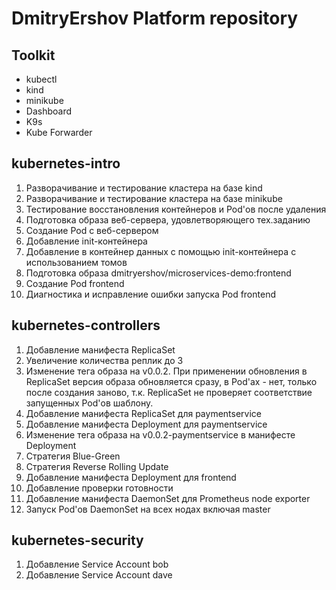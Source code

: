 # DmitryErshov Platform repository

## Toolkit

- kubectl
- kind
- minikube
- Dashboard
- K9s
- Kube Forwarder

## kubernetes-intro

1. Разворачивание и тестирование кластера на базе kind
1. Разворачивание и тестирование кластера на базе minikube
1. Тестирование восстановления контейнеров и Pod'ов после удаления
1. Подготовка образа веб-сервера, удовлетворяющего тех.заданию
1. Создание Pod с веб-сервером
1. Добавление init-контейнера
1. Добавление в контейнер данных с помощью init-контейнера c использованием томов
1. Подготовка образа dmitryershov/microservices-demo:frontend
1. Создание Pod frontend
1. Диагностика и исправление ошибки запуска Pod frontend

## kubernetes-controllers

1. Добавление манифеста ReplicaSet
1. Увеличение количества реплик до 3
1. Изменение тега образа на v0.0.2. При применении обновления в ReplicaSet версия образа обновляется сразу,
в Pod'ах - нет, только после создания заново, т.к. ReplicaSet не проверяет соответствие запущенных Pod'ов шаблону.
1. Добавление манифеста ReplicaSet для paymentservice
1. Добавление манифеста Deployment для paymentservice
1. Изменение тега образа на v0.0.2-paymentservice в манифесте Deployment
1. Стратегия Blue-Green
1. Стратегия Reverse Rolling Update
1. Добавление манифеста Deployment для frontend
1. Добавление проверки готовности
1. Добавление манифеста DaemonSet для Prometheus node exporter
1. Запуск Pod'ов DaemonSet на всех нодах включая master

## kubernetes-security

1. Добавление Service Account bob
1. Добавление Service Account dave
